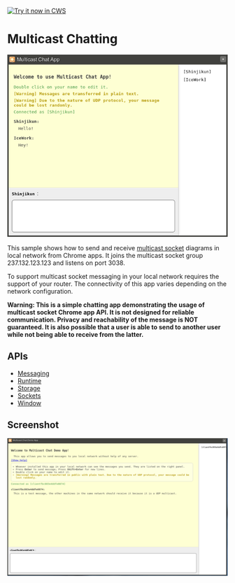 <a target="_blank" href="https://chrome.google.com/webstore/detail/bnheobjndkaipbloffigkiddhcbblihl">![Try it now in CWS](https://raw.github.com/GoogleChrome/chrome-extensions-samples/master/apps/tryitnowbutton.png "Click here to install this sample from the Chrome Web Store")</a>


# Multicast Chatting

![snapshot](snapshot.png "Snapshot of the app")

This sample shows how to send and receive [multicast
socket](http://en.wikipedia.org/wiki/Multicast) diagrams in local network from
Chrome apps. It joins the multicast socket group 237.132.123.123 and listens on
port 3038.

To support multicast socket messaging in your local network requires the
support of your router. The connectivity of this app varies depending on the
network configuration.

__Warning: This is a simple chatting app demonstrating the usage of multicast
socket Chrome app API. It is not designed for reliable communication. Privacy
and reachability of the message is NOT guaranteed. It is also possible that a
user is able to send to another user while not being able to receive from the
latter.__

## APIs
* [Messaging](https://developer.chrome.com/apps/runtime.html)
* [Runtime](https://developer.chrome.com/apps/app.runtime.html)
* [Storage](https://developer.chrome.com/apps/storage.html)
* [Sockets](https://developer.chrome.com/apps/sockets_udp)
* [Window](https://developer.chrome.com/apps/app.window.html)

## Screenshot
![screenshot](/samples/multicast/assets/screenshot_1280_800.png)

